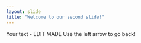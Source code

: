 ```yaml
---
layout: slide
title: "Welcome to our second slide!"
---
```

Your text - EDIT MADE
Use the left arrow to go back!
